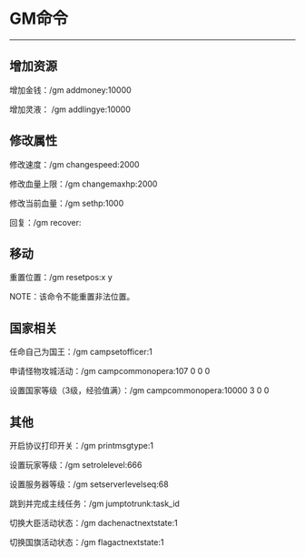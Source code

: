 # GM命令

---

## 增加资源

增加金钱：/gm addmoney:10000

增加灵液： /gm addlingye:10000

## 修改属性

修改速度：/gm changespeed:2000

修改血量上限：/gm changemaxhp:2000

修改当前血量：/gm sethp:1000

回复：/gm recover:

## 移动

重置位置：/gm resetpos:x y

NOTE：该命令不能重置非法位置。

## 国家相关

任命自己为国王：/gm campsetofficer:1

申请怪物攻城活动：/gm campcommonopera:107 0 0 0

设置国家等级（3级，经验值满）：/gm campcommonopera:10000 3 0 0

## 其他

开启协议打印开关：/gm printmsgtype:1

设置玩家等级：/gm setrolelevel:666

设置服务器等级：/gm setserverlevelseq:68

跳到并完成主线任务：/gm jumptotrunk:task_id

切换大臣活动状态：/gm dachenactnextstate:1

切换国旗活动状态：/gm flagactnextstate:1